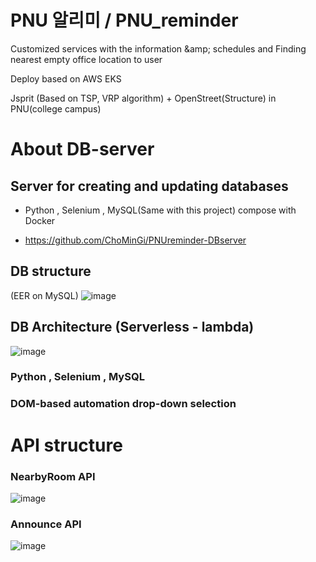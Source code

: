 # PNU 알리미 / PNU_reminder
Customized services with the information &amp;amp; schedules and Finding nearest empty office location to user

Deploy based on AWS EKS

Jsprit (Based on TSP, VRP algorithm) + OpenStreet(Structure) in PNU(college campus)


# About DB-server

## Server for creating and updating databases

 - Python , Selenium , MySQL(Same with this project) compose with Docker
 * https://github.com/ChoMinGi/PNUreminder-DBserver


## DB structure
(EER on MySQL)
![image](https://github.com/Apptive2022-1/apptive-18th-hoT6-backend/assets/81455273/0016e624-13ed-4221-819e-913dc486bc30)

## DB Architecture (Serverless - lambda)
![image](https://github.com/Apptive2022-1/apptive-18th-hoT6-backend/assets/81455273/4f9437b9-a5e2-42ed-ba98-1299814b57f8)



### Python , Selenium , MySQL
### DOM-based automation drop-down selection

# API structure

### NearbyRoom API
![image](https://user-images.githubusercontent.com/81455273/228016073-281bdab1-d04f-40b9-870f-37e697e97b82.png)


### Announce API
![image](https://user-images.githubusercontent.com/81455273/228016125-e9c299fe-eb17-4233-a52b-bb3b1ae893a6.png)
